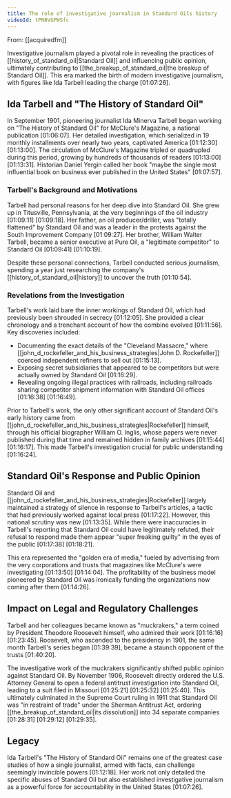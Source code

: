 ```yaml
---
title: The role of investigative journalism in Standard Oils history
videoId: tPNBVGPWSfc
---
```


From: [[acquiredfm]] <br/> 

Investigative journalism played a pivotal role in revealing the practices of [[history_of_standard_oil|Standard Oil]] and influencing public opinion, ultimately contributing to [[the_breakup_of_standard_oil|the breakup of Standard Oil]]. This era marked the birth of modern investigative journalism, with figures like Ida Tarbell leading the charge <a class="yt-timestamp" data-t="01:07:26">[01:07:26]</a>.

## Ida Tarbell and "The History of Standard Oil"
In September 1901, pioneering journalist Ida Minerva Tarbell began working on "The History of Standard Oil" for McClure's Magazine, a national publication <a class="yt-timestamp" data-t="01:06:07">[01:06:07]</a>. Her detailed investigation, which serialized in 19 monthly installments over nearly two years, captivated America <a class="yt-timestamp" data-t="01:12:30">[01:12:30]</a> <a class="yt-timestamp" data-t="01:13:00">[01:13:00]</a>. The circulation of McClure's Magazine tripled or quadrupled during this period, growing by hundreds of thousands of readers <a class="yt-timestamp" data-t="01:13:00">[01:13:00]</a> <a class="yt-timestamp" data-t="01:13:31">[01:13:31]</a>. Historian Daniel Yergin called her book "maybe the single most influential book on business ever published in the United States" <a class="yt-timestamp" data-t="01:07:57">[01:07:57]</a>.

### Tarbell's Background and Motivations
Tarbell had personal reasons for her deep dive into Standard Oil. She grew up in Titusville, Pennsylvania, at the very beginnings of the oil industry <a class="yt-timestamp" data-t="01:09:11">[01:09:11]</a> <a class="yt-timestamp" data-t="01:09:18">[01:09:18]</a>. Her father, an oil producer/driller, was "totally flattened" by Standard Oil and was a leader in the protests against the South Improvement Company <a class="yt-timestamp" data-t="01:09:27">[01:09:27]</a>. Her brother, William Walter Tarbell, became a senior executive at Pure Oil, a "legitimate competitor" to Standard Oil <a class="yt-timestamp" data-t="01:09:41">[01:09:41]</a> <a class="yt-timestamp" data-t="01:10:19">[01:10:19]</a>.

Despite these personal connections, Tarbell conducted serious journalism, spending a year just researching the company's [[history_of_standard_oil|history]] to uncover the truth <a class="yt-timestamp" data-t="01:10:54">[01:10:54]</a>.

### Revelations from the Investigation
Tarbell's work laid bare the inner workings of Standard Oil, which had previously been shrouded in secrecy <a class="yt-timestamp" data-t="01:12:05">[01:12:05]</a>. She provided a clear chronology and a trenchant account of how the combine evolved <a class="yt-timestamp" data-t="01:11:56">[01:11:56]</a>. Key discoveries included:
*   Documenting the exact details of the "Cleveland Massacre," where [[john_d_rockefeller_and_his_business_strategies|John D. Rockefeller]] coerced independent refiners to sell out <a class="yt-timestamp" data-t="01:15:13">[01:15:13]</a>.
*   Exposing secret subsidiaries that appeared to be competitors but were actually owned by Standard Oil <a class="yt-timestamp" data-t="01:16:29">[01:16:29]</a>.
*   Revealing ongoing illegal practices with railroads, including railroads sharing competitor shipment information with Standard Oil offices <a class="yt-timestamp" data-t="01:16:38">[01:16:38]</a> <a class="yt-timestamp" data-t="01:16:49">[01:16:49]</a>.

Prior to Tarbell's work, the only other significant account of Standard Oil's early history came from [[john_d_rockefeller_and_his_business_strategies|Rockefeller]] himself, through his official biographer William O. Inglis, whose papers were never published during that time and remained hidden in family archives <a class="yt-timestamp" data-t="01:15:44">[01:15:44]</a> <a class="yt-timestamp" data-t="01:16:17">[01:16:17]</a>. This made Tarbell's investigation crucial for public understanding <a class="yt-timestamp" data-t="01:16:24">[01:16:24]</a>.

## Standard Oil's Response and Public Opinion
Standard Oil and [[john_d_rockefeller_and_his_business_strategies|Rockefeller]] largely maintained a strategy of silence in response to Tarbell's articles, a tactic that had previously worked against local press <a class="yt-timestamp" data-t="01:17:22">[01:17:22]</a>. However, this national scrutiny was new <a class="yt-timestamp" data-t="01:13:35">[01:13:35]</a>. While there were inaccuracies in Tarbell's reporting that Standard Oil could have legitimately refuted, their refusal to respond made them appear "super freaking guilty" in the eyes of the public <a class="yt-timestamp" data-t="01:17:38">[01:17:38]</a> <a class="yt-timestamp" data-t="01:18:21">[01:18:21]</a>.

This era represented the "golden era of media," fueled by advertising from the very corporations and trusts that magazines like McClure's were investigating <a class="yt-timestamp" data-t="01:13:50">[01:13:50]</a> <a class="yt-timestamp" data-t="01:14:04">[01:14:04]</a>. The profitability of the business model pioneered by Standard Oil was ironically funding the organizations now coming after them <a class="yt-timestamp" data-t="01:14:26">[01:14:26]</a>.

## Impact on Legal and Regulatory Challenges
Tarbell and her colleagues became known as "muckrakers," a term coined by President Theodore Roosevelt himself, who admired their work <a class="yt-timestamp" data-t="01:16:16">[01:16:16]</a> <a class="yt-timestamp" data-t="01:23:45">[01:23:45]</a>. Roosevelt, who ascended to the presidency in 1901, the same month Tarbell's series began <a class="yt-timestamp" data-t="01:39:39">[01:39:39]</a>, became a staunch opponent of the trusts <a class="yt-timestamp" data-t="01:40:20">[01:40:20]</a>.

The investigative work of the muckrakers significantly shifted public opinion against Standard Oil. By November 1906, Roosevelt directly ordered the U.S. Attorney General to open a federal antitrust investigation into Standard Oil, leading to a suit filed in Missouri <a class="yt-timestamp" data-t="01:25:21">[01:25:21]</a> <a class="yt-timestamp" data-t="01:25:32">[01:25:32]</a> <a class="yt-timestamp" data-t="01:25:40">[01:25:40]</a>. This ultimately culminated in the Supreme Court ruling in 1911 that Standard Oil was "in restraint of trade" under the Sherman Antitrust Act, ordering [[the_breakup_of_standard_oil|its dissolution]] into 34 separate companies <a class="yt-timestamp" data-t="01:28:31">[01:28:31]</a> <a class="yt-timestamp" data-t="01:29:12">[01:29:12]</a> <a class="yt-timestamp" data-t="01:29:35">[01:29:35]</a>.

## Legacy
Ida Tarbell's "The History of Standard Oil" remains one of the greatest case studies of how a single journalist, armed with facts, can challenge seemingly invincible powers <a class="yt-timestamp" data-t="01:12:18">[01:12:18]</a>. Her work not only detailed the specific abuses of Standard Oil but also established investigative journalism as a powerful force for accountability in the United States <a class="yt-timestamp" data-t="01:07:26">[01:07:26]</a>.